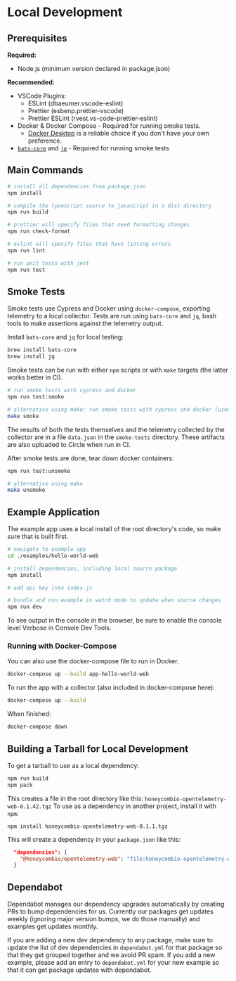 # Local Development

## Prerequisites

**Required:**

- Node.js (minimum version declared in package.json)

**Recommended:**

- VSCode Plugins:
  - ESLint (dbaeumer.vscode-eslint)
  - Prettier (esbenp.prettier-vscode)
  - Prettier ESLint (rvest.vs-code-prettier-eslint)
- Docker & Docker Compose - Required for running smoke tests.
  - [Docker Desktop](https://www.docker.com/products/docker-desktop/) is a reliable choice if you don't have your own preference.
- [`bats-core`](https://bats-core.readthedocs.io/en/stable/) and [`jq`](https://jqlang.github.io/jq/) - Required for running smoke tests

## Main Commands

```sh
# install all dependencies from package.json
npm install

# compile the typescript source to javascript in a dist directory
npm run build

# prettier will specify files that need formatting changes
npm run check-format

# eslint will specify files that have linting errors
npm run lint

# run unit tests with jest
npm run test
```

## Smoke Tests

Smoke tests use Cypress and Docker using `docker-compose`, exporting telemetry to a local collector.
Tests are run using `bats-core` and `jq`, bash tools to make assertions against the telemetry output.

Install `bats-core` and `jq` for local testing:

```sh
brew install bats-core
brew install jq
```

Smoke tests can be run with either `npm` scripts or with `make` targets (the latter works better in CI).

```sh
# run smoke tests with cypress and docker
npm run test:smoke

# alternative using make: run smoke tests with cypress and docker (used in CI)
make smoke
```

The results of both the tests themselves and the telemetry collected by the collector are in a file `data.json` in the `smoke-tests` directory.
These artifacts are also uploaded to Circle when run in CI.

After smoke tests are done, tear down docker containers:

```sh
npm run test:unsmoke

# alternative using make
make unsmoke
```

## Example Application

The example app uses a local install of the root directory's code, so make sure that is built first.

```sh
# navigate to example app
cd ./examples/hello-world-web

# install dependencies, including local source package
npm install

# add api key into index.js

# bundle and run example in watch mode to update when source changes
npm run dev
```

To see output in the console in the browser, be sure to enable the console level Verbose in Console Dev Tools.

### Running with Docker-Compose

You can also use the docker-compose file to run in Docker.

```sh
docker-compose up --build app-hello-world-web
```

To run the app with a collector (also included in docker-compose here):

```sh
docker-compose up --build
```

When finished:

```sh
docker-compose down
```

## Building a Tarball for Local Development

To get a tarball to use as a local dependency:

```sh
npm run build
npm pack
```

This creates a file in the root directory like this: `honeycombio-opentelemetry-web-0.1.42.tgz`
To use as a dependency in another project, install it with `npm`:

`npm install honeycombio-opentelemetry-web-0.1.1.tgz`

This will create a dependency in your `package.json` like this:

```json
  "dependencies": {
    "@honeycombio/opentelemetry-web": "file:honeycombio-opentelemetry-web-0.1.42.tgz",
  }
```

## Dependabot

Dependabot manages our dependency upgrades automatically by creating PRs to bump dependencies for us. Currently our packages get updates weekly (ignoring major version bumps, we do those manually) and examples get updates monthly.

 If you are adding a new dev dependency to any package, make sure to update the list of dev dependencies in `dependabot.yml` for that package so that they get grouped together and we avoid PR spam. If you add a new example, please add an entry to `dependabot.yml` for your new example so that it can get package updates with dependabot.
